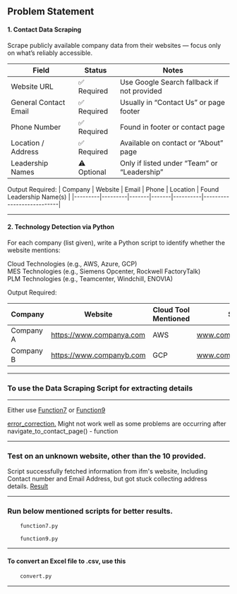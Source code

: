 ## Problem Statement

#### 1. Contact Data Scraping		

Scrape publicly available company data from their websites — focus only on what’s reliably accessible.		


| Field               | Status   | Notes                                           |
|---------------------|----------|-------------------------------------------------|
| Website URL         | ✅ Required | Use Google Search fallback if not provided  |
| General Contact Email | ✅ Required | Usually in “Contact Us” or page footer    |
| Phone Number        | ✅ Required | Found in footer or contact page             |
| Location / Address  | ✅ Required | Available on contact or “About” page        |
| Leadership Names    | ⚠️ Optional | Only if listed under “Team” or “Leadership” |

Output Required:
| Company | Website | Email | Phone | Location | Found Leadership Name(s) |
|---------|---------|-------|-------|----------|---------------------------|

---

#### 2. Technology Detection via Python		
		
For each company (list given), write a Python script to identify whether the website mentions:		
		
Cloud Technologies (e.g., AWS, Azure, GCP)		
MES Technologies (e.g., Siemens Opcenter, Rockwell FactoryTalk)		
PLM Technologies (e.g., Teamcenter, Windchill, ENOVIA)		

Output Required:

| Company   | Website                   | Cloud Tool Mentioned | Source URL                  | MES Tool Mentioned | Source URL                  | PLM Tool Mentioned | Source URL                  |
|-----------|---------------------------|-----------------------|-----------------------------|---------------------|-----------------------------|---------------------|-----------------------------|
| Company A | https://www.companya.com  | AWS                   | www.companya.com/tech       | Siemens Opcenter    | www.companya.com/tech       | -                   | www.companya.com/tech       |
| Company B | https://www.companyb.com  | GCP                   | www.companyb.com/products   | -                   | www.companyb.com/products   | Teamcenter          | www.companyb.com/products   |

---


### To use the Data Scraping Script for extracting details

---
Either use [Function7](function7.py) or [Function9](function9.py)

[error_correction.](error_correction.py)
Might not work well as some problems are occurring after
navigate_to_contact_page() - function

---

### Test on an unknown website, other than the 10 provided.
Script successfully fetched information from ifm's website, Including Contact number and Email Address, but got stuck collecting address details.
[Result](Test_Result.png)


---
### Run  below mentioned scripts for better results.
```bash
    function7.py
```

```bash
    function9.py
```

---
#### To convert an  Excel file to .csv, use this
```bash
    convert.py
```
---

